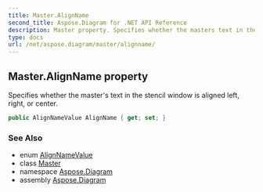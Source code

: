 ```yaml
---
title: Master.AlignName
second_title: Aspose.Diagram for .NET API Reference
description: Master property. Specifies whether the masters text in the stencil window is aligned left right or center
type: docs
url: /net/aspose.diagram/master/alignname/
---
```

## Master.AlignName property

Specifies whether the master's text in the stencil window is aligned left, right, or center.

```csharp
public AlignNameValue AlignName { get; set; }
```

### See Also

* enum [AlignNameValue](../../alignnamevalue/)
* class [Master](../)
* namespace [Aspose.Diagram](../../master/)
* assembly [Aspose.Diagram](../../../)


